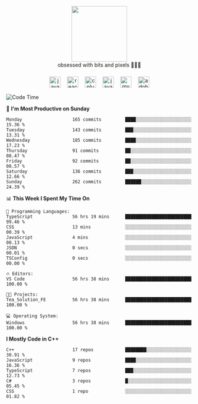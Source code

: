 


  <div align="center">
    
   <img src = "https://i.postimg.cc/W1R4TF4j/d6kpuve-c97567cf-518b-4b86-a271-5c89d88d22f7.gif"  width=150px height=150px />
 </div>

<div align="center">
  obsessed with bits and pixels 🧑‍💻🎨
</div>

  ###
<div align="center">
 <img src="https://cdn.jsdelivr.net/gh/devicons/devicon/icons/javascript/javascript-original.svg" height="30" alt="javascript logo"  />
  <img width="10" />
  <img src="https://cdn.jsdelivr.net/gh/devicons/devicon/icons/react/react-original.svg" height="30" alt="react logo"  />
  <img width="10" />
   <!--<img src="https://cdn.jsdelivr.net/gh/devicons/devicon/icons/nodejs/nodejs-original.svg" height="30" alt="nodejs logo"  />
  <img width="10" />
 <img src="https://cdn.jsdelivr.net/gh/devicons/devicon/icons/flutter/flutter-original.svg" height="30" alt="flutter logo"  />
 <img width="10" />-->
  <img src="https://cdn.jsdelivr.net/gh/devicons/devicon/icons/cplusplus/cplusplus-original.svg" height="30" alt="cpluplus logo"  />
  <img width="10" />
  <img src="https://cdn.jsdelivr.net/gh/devicons/devicon/icons/java/java-original.svg" height="30" alt="java logo"  />
  <img width="10" />
  <img src="https://skillicons.dev/icons?i=mysql" height="30" alt="mysql logo"  />
  <img width="10" />
  <img src="https://skillicons.dev/icons?i=pr" height="30" alt="adobepremierepro logo"  />
</div>

<!--START_SECTION:waka-->
![Code Time](http://img.shields.io/badge/Code%20Time-500%20hrs%2017%20mins-blue)

📅 **I'm Most Productive on Sunday** 

```text
Monday                   165 commits         ████░░░░░░░░░░░░░░░░░░░░░   15.36 % 
Tuesday                  143 commits         ███░░░░░░░░░░░░░░░░░░░░░░   13.31 % 
Wednesday                185 commits         ████░░░░░░░░░░░░░░░░░░░░░   17.23 % 
Thursday                 91 commits          ██░░░░░░░░░░░░░░░░░░░░░░░   08.47 % 
Friday                   92 commits          ██░░░░░░░░░░░░░░░░░░░░░░░   08.57 % 
Saturday                 136 commits         ███░░░░░░░░░░░░░░░░░░░░░░   12.66 % 
Sunday                   262 commits         ██████░░░░░░░░░░░░░░░░░░░   24.39 % 
```


📊 **This Week I Spent My Time On** 

```text
💬 Programming Languages: 
TypeScript               56 hrs 19 mins      █████████████████████████   99.46 % 
CSS                      13 mins             ░░░░░░░░░░░░░░░░░░░░░░░░░   00.39 % 
JavaScript               4 mins              ░░░░░░░░░░░░░░░░░░░░░░░░░   00.13 % 
JSON                     0 secs              ░░░░░░░░░░░░░░░░░░░░░░░░░   00.01 % 
TSConfig                 0 secs              ░░░░░░░░░░░░░░░░░░░░░░░░░   00.00 % 

🔥 Editors: 
VS Code                  56 hrs 38 mins      █████████████████████████   100.00 % 

🐱‍💻 Projects: 
Tea_Solution_FE          56 hrs 38 mins      █████████████████████████   100.00 % 

💻 Operating System: 
Windows                  56 hrs 38 mins      █████████████████████████   100.00 % 
```

**I Mostly Code in C++** 

```text
C++                      17 repos            ████████░░░░░░░░░░░░░░░░░   30.91 % 
JavaScript               9 repos             ████░░░░░░░░░░░░░░░░░░░░░   16.36 % 
TypeScript               7 repos             ███░░░░░░░░░░░░░░░░░░░░░░   12.73 % 
C#                       3 repos             █░░░░░░░░░░░░░░░░░░░░░░░░   05.45 % 
CSS                      1 repo              ░░░░░░░░░░░░░░░░░░░░░░░░░   01.82 % 
```




<!--END_SECTION:waka-->
